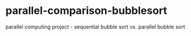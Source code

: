 # parallel-comparison-bubblesort
parallel computing project - sequential bubble sort vs. parallel bubble sort
